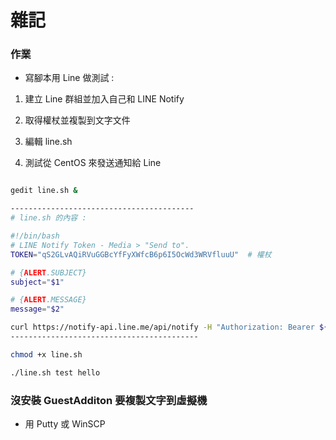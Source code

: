 # 雜記

### 作業

* 寫腳本用 Line 做測試 : 
  
1. 建立 Line 群組並加入自己和 LINE Notify

2. 取得權杖並複製到文字文件

3. 編輯 line.sh

4. 測試從 CentOS 來發送通知給 Line
  
``` bash

gedit line.sh &

-----------------------------------------
# line.sh 的內容 :

#!/bin/bash
# LINE Notify Token - Media > "Send to".
TOKEN="qS2GLvAQiRVuGGBcYfFyXWfcB6p6I5OcWd3WRVfluuU"  # 權杖

# {ALERT.SUBJECT}
subject="$1"

# {ALERT.MESSAGE}
message="$2"

curl https://notify-api.line.me/api/notify -H "Authorization: Bearer ${TOKEN}" -d "message=${message}"
------------------------------------------

chmod +x line.sh

./line.sh test hello
```

### 沒安裝 GuestAdditon 要複製文字到虛擬機

  * 用 Putty 或 WinSCP
